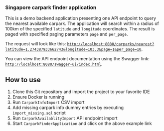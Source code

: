 ### Singapore carpark finder application
This is a demo backend application presenting one API endpoint to query the nearest available carpark.
The application will search within a radius of 100km of the specified `latitude` and `longitude` coordinates.
The result is paged with specified paging parameters `page` and `per_page`.

The request will look like this:
[`http://localhost:8080/carparks/nearest?latitude=1.274387933662743&longitude=103.3&page=1&per_page=10`](http://localhost:8080/carparks/nearest?latitude=1.274387933662743&longitude=103.3&page=1&per_page=10).

You can view the API endpoint documentation using the Swagger link: [`http://localhost:8080/swagger-ui/index.html`](http://localhost:8080/swagger-ui/index.html).


## How to use
1. Clone this Git repository and import the project to your favorite IDE
2. Ensure Docker is running
3. Run `CarparkInfoImport` CSV import
4. Add missing carpark info dummy entries by executing `import_missing.sql` script
5. Run `CarparkAvailablityImport` API endpoint import
6. Start `CarparkFinderApplication` and click on the above example link